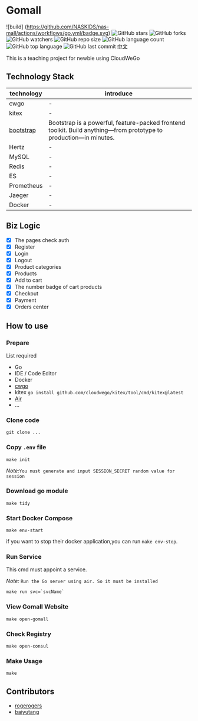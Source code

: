 # Gomall
![build]
(https://github.com/NASKIDS/nas-mall/actions/workflows/go.yml/badge.svg)
![GitHub stars](https://img.shields.io/github/stars/NASKIDS/nas-mall/?style=social)
![GitHub forks](https://img.shields.io/github/forks/NASKIDS/nas-mall/?style=social)
![GitHub watchers](https://img.shields.io/github/watchers/NASKIDS/nas-mall/?style=social)
![GitHub repo size](https://img.shields.io/github/repo-size/NASKIDS/nas-mall/)
![GitHub language count](https://img.shields.io/github/languages/count/NASKIDS/nas-mall/)
![GitHub top language](https://img.shields.io/github/languages/top/NASKIDS/nas-mall/)
![GitHub last commit](https://img.shields.io/github/last-commit/NASKIDS/nas-mall/?color=red)
[中文](README_cn.md)

This is a teaching project for newbie using CloudWeGo

## Technology Stack
| technology | introduce |
|---------------|----|
| cwgo          | -  |
| kitex         | -  |
| [bootstrap](https://getbootstrap.com/docs/5.3/getting-started/introduction/) | Bootstrap is a powerful, feature-packed frontend toolkit. Build anything—from prototype to production—in minutes.  |
| Hertz         | -  |
| MySQL         | -  |
| Redis         | -  |
| ES            | -  |
| Prometheus    | -  |
| Jaeger        | -  |
| Docker        | -  |


## Biz Logic
- [x] The pages check auth
- [x] Register
- [x] Login
- [x] Logout
- [x] Product categories
- [x] Products
- [x] Add to cart
- [x] The number badge of cart products
- [x] Checkout
- [x] Payment
- [x] Orders center

## How to use
### Prepare 
List required
- Go
- IDE / Code Editor
- Docker
- [cwgo](https://github.com/cloudwego/cwgo)
- kitex `go install github.com/cloudwego/kitex/tool/cmd/kitex@latest`
- [Air](https://github.com/cosmtrek/air)
- ...

### Clone code
```
git clone ...
```

### Copy `.env` file
```
make init
```
*Note:*`You must generate and input SESSION_SECRET random value for session`

### Download go module
```
make tidy
```

### Start Docker Compose
```
make env-start
```
if you want to stop their docker application,you can run `make env-stop`.

### Run Service
This cmd must appoint a service.

*Note:* `Run the Go server using air. So it must be installed`
```
make run svc=`svcName`
```
### View Gomall Website
```
make open-gomall
```
### Check Registry
```
make open-consul
```
### Make Usage
```
make
```
## Contributors
- [rogerogers](https://github.com/rogerogers)
- [baiyutang](https://github.com/baiyutang)
